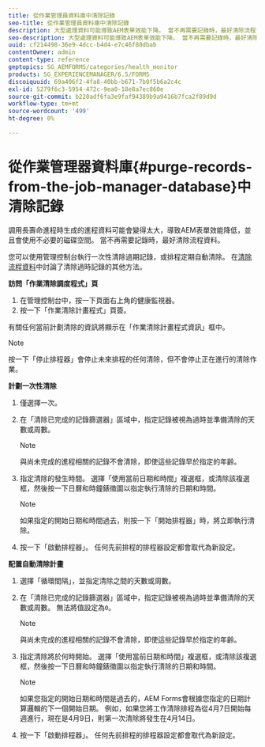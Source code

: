 ```yaml
---
title: 從作業管理員資料庫中清除記錄
seo-title: 從作業管理員資料庫中清除記錄
description: 大型處理資料可能導致AEM表單效能下降。 當不再需要記錄時，最好清除流程資料。
seo-description: 大型處理資料可能導致AEM表單效能下降。 當不再需要記錄時，最好清除流程資料。
uuid: cf214498-36e9-4dcc-b4d4-e7c46f80dbab
contentOwner: admin
content-type: reference
geptopics: SG_AEMFORMS/categories/health_monitor
products: SG_EXPERIENCEMANAGER/6.5/FORMS
discoiquuid: 69a406f2-4fa8-40bb-b671-7b0f5b6a2c4c
exl-id: 5279f6c3-5954-472c-9ea0-18e8a7ec860e
source-git-commit: b220adf6fa3e9faf94389b9a9416b7fca2f89d9d
workflow-type: tm+mt
source-wordcount: '499'
ht-degree: 0%

---
```


# 從作業管理器資料庫{#purge-records-from-the-job-manager-database}中清除記錄

調用長壽命進程時生成的進程資料可能會變得太大，導致AEM表單效能降低，並且會使用不必要的磁碟空間。 當不再需要記錄時，最好清除流程資料。

您可以使用管理控制台執行一次性清除過期記錄，或排程定期自動清除。 在[清除流程資料](/help/forms/using/admin-help/purging-process-data.md#purging-process-data)中討論了清除過時記錄的其他方法。

**訪問「作業清除調度程式」頁**

1. 在管理控制台中，按一下頁面右上角的健康監視器。
1. 按一下「作業清除計畫程式」頁簽。

有關任何當前計劃清除的資訊將顯示在「作業清除計畫程式資訊」框中。

>[!NOTE]
>
>按一下「停止排程器」會停止未來排程的任何清除，但不會停止正在進行的清除作業。

**計劃一次性清除**

1. 僅選擇一次。
1. 在「清除已完成的記錄篩選器」區域中，指定記錄被視為過時並準備清除的天數或周數。

   >[!NOTE]
   >
   >與尚未完成的進程相關的記錄不會清除，即使這些記錄早於指定的年齡。

1. 指定清除的發生時間。 選擇「使用當前日期和時間」複選框，或清除該複選框，然後按一下日曆和時鐘錶徵圖以指定執行清除的日期和時間。

   >[!NOTE]
   >
   >如果指定的開始日期和時間過去，則按一下「開始排程器」時，將立即執行清除。

1. 按一下「啟動排程器」。 任何先前排程的排程器設定都會取代為新設定。

**配置自動清除計畫**

1. 選擇「循環間隔」，並指定清除之間的天數或周數。
1. 在「清除已完成的記錄篩選器」區域中，指定記錄被視為過時並準備清除的天數或周數。 無法將值設定為`0`。

   >[!NOTE]
   >
   >與尚未完成的進程相關的記錄不會清除，即使這些記錄早於指定的年齡。

1. 指定清除將於何時開始。 選擇「使用當前日期和時間」複選框，或清除該複選框，然後按一下日曆和時鐘錶徵圖以指定執行清除的日期和時間。

   >[!NOTE]
   >
   >如果您指定的開始日期和時間是過去的，AEM Forms會根據您指定的日期計算邏輯的下一個開始日期。 例如，如果您將工作清除排程為從4月7日開始每週進行，現在是4月9日，則第一次清除將發生在4月14日。

1. 按一下「啟動排程器」。 任何先前排程的排程器設定都會取代為新設定。
